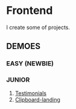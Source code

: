 # Frontend
I create some of projects.

## DEMOES
### EASY (NEWBIE)


### JUNIOR
1. [Testimonials](https://mhmdhalim.github.io/Frontend/testimonials-grid-section-main/)
2. [Clipboard-landing](https://mhmdhalim.github.io/Frontend/clipboard-landing-page-master/)

